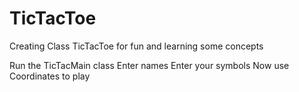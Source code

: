 # TicTacToe
Creating Class TicTacToe for fun and learning some concepts

Run the TicTacMain class
Enter names
Enter your symbols
Now use Coordinates to play
 

